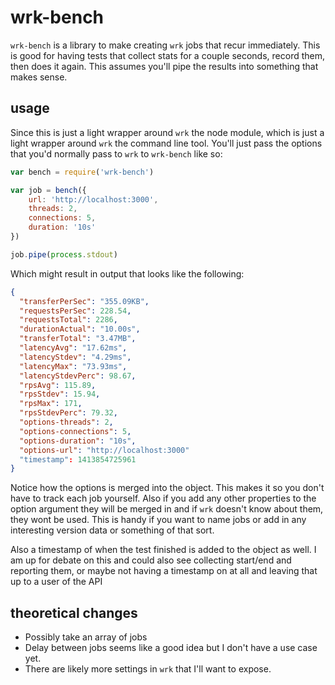 # wrk-bench

`wrk-bench` is a library to make creating `wrk` jobs that recur immediately.
This is good for having tests that collect stats for a couple seconds, record
them, then does it again. This assumes you'll pipe the results into something
that makes sense.

## usage

Since this is just a light wrapper around `wrk` the node module, which is just a
light wrapper around `wrk` the command line tool. You'll just pass the options
that you'd normally pass to `wrk` to `wrk-bench` like so:

```javascript
var bench = require('wrk-bench')

var job = bench({
	url: 'http://localhost:3000',
	threads: 2,
    connections: 5,
	duration: '10s'
})

job.pipe(process.stdout)
```

Which might result in output that looks like the following:

```json
{
  "transferPerSec": "355.09KB",
  "requestsPerSec": 228.54,
  "requestsTotal": 2286,
  "durationActual": "10.00s",
  "transferTotal": "3.47MB",
  "latencyAvg": "17.62ms",
  "latencyStdev": "4.29ms",
  "latencyMax": "73.93ms",
  "latencyStdevPerc": 98.67,
  "rpsAvg": 115.89,
  "rpsStdev": 15.94,
  "rpsMax": 171,
  "rpsStdevPerc": 79.32,
  "options-threads": 2,
  "options-connections": 5,
  "options-duration": "10s",
  "options-url": "http://localhost:3000"
  "timestamp": 1413854725961
}
```

Notice how the options is merged into the object. This makes it so you don't
have to track each job yourself. Also if you add any other properties to the
option argument they will be merged in and if `wrk` doesn't know about them,
they wont be used. This is handy if you want to name jobs or add in any
interesting version data or something of that sort.

Also a timestamp of when the test finished is added to the object as well. I am
up for debate on this and could also see collecting start/end and reporting
them, or maybe not having a timestamp on at all and leaving that up to a user of
the API

## theoretical changes

* Possibly take an array of jobs
* Delay between jobs seems like a good idea but I don't have a use case yet.
* There are likely more settings in `wrk` that I'll want to expose.
